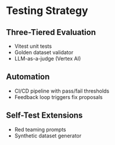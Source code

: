 # Testing Strategy

## Three-Tiered Evaluation
- Vitest unit tests
- Golden dataset validator
- LLM-as-a-judge (Vertex AI)

## Automation
- CI/CD pipeline with pass/fail thresholds
- Feedback loop triggers fix proposals

## Self-Test Extensions
- Red teaming prompts
- Synthetic dataset generator

